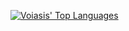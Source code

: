 [![Voiasis' Top Languages](https://github-readme-stats.vercel.app/api/top-langs/?username=voiasis&layout=compact&theme=github_dark)](https://github.com/voiasis/github-readme-stats) 

